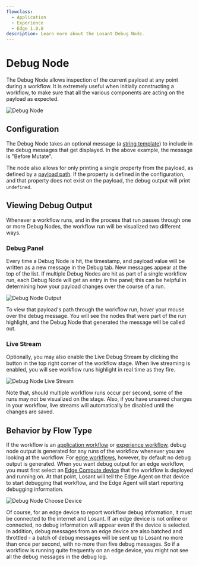 ```yaml
---
flowclass:
  - Application
  - Experience
  - Edge 1.0.0
description: Learn more about the Losant Debug Node.
---
```


# Debug Node

The Debug Node allows inspection of the current payload at any point during a workflow. It is extremely useful when initially constructing a workflow, to make sure that all the various components are acting on the payload as expected.

![Debug Node](/images/workflows/outputs/debug-node.png "Debug Node")

## Configuration

The Debug Node takes an optional message (a [string template](/workflows/accessing-payload-data/#string-templates)) to include in the debug messages that get displayed. In the above example, the message is "Before Mutate".

The node also allows for only printing a single property from the payload, as defined by a [payload path](/workflows/accessing-payload-data/#payload-paths). If the property is defined in the configuration, and that property does not exist on the payload, the debug output will print `undefined`.

## Viewing Debug Output

Whenever a workflow runs, and in the process that run passes through one or more Debug Nodes, the workflow run will be visualized two different ways.

### Debug Panel

Every time a Debug Node is hit, the timestamp, and payload value will be written as a new message in the Debug tab. New messages appear at the top of the list. If multiple Debug Nodes are hit as part of a single workflow run, each Debug Node will get an entry in the panel; this can be helpful in determining how your payload changes over the course of a run.

![Debug Node Output](/images/workflows/outputs/debug-node-workflow-stream.png "Debug Node Output")

To view that payload's path through the workflow run, hover your mouse over the debug message. You will see the nodes that were part of the run highlight, and the Debug Node that generated the message will be called out.

### Live Stream

Optionally, you may also enable the Live Debug Stream by clicking the button in the top right corner of the workflow stage. When live streaming is enabled, you will see workflow runs highlight in real time as they fire.

![Debug Node Live Stream](/images/workflows/outputs/debug-live-view.png "Debug Node Live Stream")

Note that, should multiple workflow runs occur per second, some of the runs may not be visualized on the stage. Also, if you have unsaved changes in your workflow, live streams will automatically be disabled until the changes are saved.

## Behavior by Flow Type

If the workflow is an [application workflow](/workflows/application-workflows/) or [experience workflow](/workflows/experience-workflows/), debug node output is generated for any runs of the workflow whenever you are looking at the workflow. For [edge workflows](/workflows/edge-workflows/#debugging), however, by default no debug output is generated. When you want debug output for an edge workflow, you must first select an [Edge Compute device](/devices/edge-compute/) that the workflow is deployed and running on. At that point, Losant will tell the Edge Agent on that device to start debugging that workflow, and the Edge Agent will start reporting debugging information.

![Debug Node Choose Device](/images/workflows/outputs/debug-choose-device.png "Debug Node Choose Device")

Of course, for an edge device to report workflow debug information, it must be connected to the internet and Losant. If an edge device is not online or connected, no debug information will appear even if the device is selected. In addition, debug messages from an edge device are also batched and throttled - a batch of debug messages will be sent up to Losant no more than once per second, with no more than five debug messages. So if a workflow is running quite frequently on an edge device, you might not see all the debug messages in the debug log.
